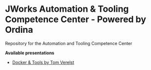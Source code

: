 # JWorks Automation & Tooling Competence Center - Powered by Ordina
Repository for the Automation and Tooling Competence Center

**Available presentations**
- [Docker & Tools by Tom Verelst](https://github.com/ordina-jworks/automation-tooling/tree/master/presentations/docker)
